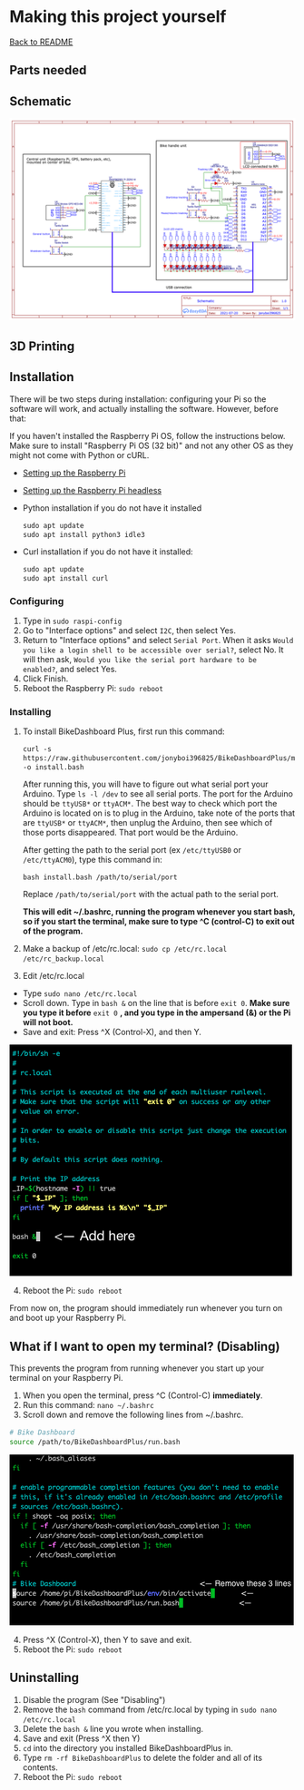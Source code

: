 # Making this project yourself
[Back to README](/README.md)

## Parts needed

## Schematic
![bd_schematic.png](../img/bd_schematic.png)


## 3D Printing

## Installation

There will be two steps during installation: configuring your Pi so the software will work, and actually installing the software. However, before that:

If you haven't installed the Raspberry Pi OS, follow the instructions below. Make sure to install "Raspberry Pi OS (32 bit)" and not any other OS as they might not come with Python or cURL.
- [Setting up the Raspberry Pi](https://projects.raspberrypi.org/en/projects/raspberry-pi-setting-up)
- [Setting up the Raspberry Pi headless](https://www.raspberrypi.org/documentation/configuration/wireless/headless.md)

- Python installation if you do not have it installed
  ```
  sudo apt update
  sudo apt install python3 idle3
  ```

- Curl installation if you do not have it installed:
  ```
  sudo apt update
  sudo apt install curl
  ```

### Configuring

1. Type in `sudo raspi-config`
2. Go to "Interface options" and select `I2C`, then select Yes.
3. Return to "Interface options" and select `Serial Port`. When it asks `Would you like a login shell to be accessible over serial?`, select No. It will then ask, `Would you like the serial port hardware to be enabled?`, and select Yes.
4. Click Finish.
5. Reboot the Raspberry Pi: `sudo reboot`

### Installing

1. To install BikeDashboard Plus, first run this command: 
    ```
    curl -s https://raw.githubusercontent.com/jonyboi396825/BikeDashboardPlus/master/install.bash -o install.bash
    ```

    After running this, you will have to figure out what serial port your Arduino. Type `ls -l /dev` to see all serial ports. The port for the Arduino should be `ttyUSB*` or `ttyACM*`. The best way to check which port the Arduino is located on is to plug in the Arduino, take note of the ports that are `ttyUSB*` or `ttyACM*`, then unplug the Arduino, then see which of those ports disappeared. That port would be the Arduino.

    After getting the path to the serial port (ex `/etc/ttyUSB0` or `/etc/ttyACM0`), type this command in:
    
    ```
    bash install.bash /path/to/serial/port
    ```
    Replace `/path/to/serial/port` with the actual path to the serial port.

    **This will edit ~/.bashrc, running the program whenever you start bash, so if you start the terminal, make sure to type ^C (control-C) to exit out of the program.**

2. Make a backup of /etc/rc.local: `sudo cp /etc/rc.local /etc/rc_backup.local`
3. Edit /etc/rc.local
- Type `sudo nano /etc/rc.local`
- Scroll down. Type in `bash &` on the line that is before `exit 0`. **Make sure you type it before** `exit 0` **, and you type in the ampersand (&) or the Pi will not boot.**
- Save and exit: Press ^X (Control-X), and then Y.

![rc_local_edit.png](../img/rc_local_edit.png)

4. Reboot the Pi: `sudo reboot`

From now on, the program should immediately run whenever you turn on and boot up your Raspberry Pi.

## What if I want to open my terminal? (Disabling) 
This prevents the program from running whenever you start up your terminal on your Raspberry Pi.

1. When you open the terminal, press ^C (Control-C) **immediately**.
2. Run this command: `nano ~/.bashrc`
3. Scroll down and remove the following lines from ~/.bashrc.
```bash
# Bike Dashboard 
source /path/to/BikeDashboardPlus/run.bash
```

![bashrc_edit.png](../img/bashrc_edit.png)

4. Press ^X (Control-X), then Y to save and exit.
5. Reboot the Pi: `sudo reboot`
    
## Uninstalling

1. Disable the program (See "Disabling")
2. Remove the `bash` command from /etc/rc.local by typing in `sudo nano /etc/rc.local`
3. Delete the `bash &` line you wrote when installing.
4. Save and exit (Press ^X then Y)
5. `cd` into the directory you installed BikeDashboardPlus in.
6. Type `rm -rf BikeDashboardPlus` to delete the folder and all of its contents.
7. Reboot the Pi: `sudo reboot`
